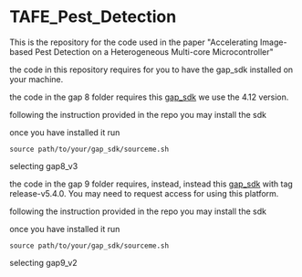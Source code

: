 # TAFE_Pest_Detection


This is the repository for the code used in the paper "Accelerating Image-based Pest Detection on a Heterogeneous Multi-core Microcontroller" 

the code in this repository requires for you to have the gap_sdk installed on your machine. 

the  code in the gap 8 folder requires this [gap_sdk](https://github.com/GreenWaves-Technologies/gap_sdk) we use the 4.12 version.

following the instruction provided in the repo you may install the sdk 

once you have installed it run 
```
source path/to/your/gap_sdk/sourceme.sh
```

selecting gap8_v3 

the code in the gap 9 folder requires, instead, instead this [gap_sdk](https://github.com/GreenWaves-Technologies/gap_sdk_private) with tag release-v5.4.0. You may need to request access for using this platform. 

following the instruction provided in the repo you may install the sdk 

once you have installed it run 

```
source path/to/your/gap_sdk/sourceme.sh
```

selecting gap9_v2

